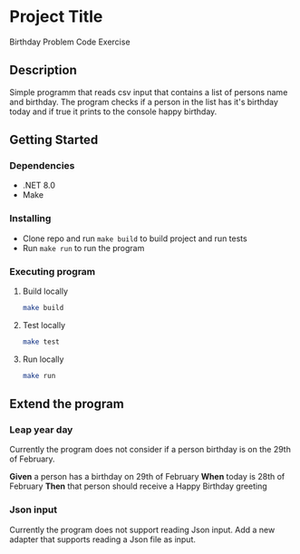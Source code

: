 # Project Title

Birthday Problem Code Exercise

## Description

Simple programm that reads csv input that contains a list of persons name and birthday. The program checks if a person in the list has it's birthday today and if true it prints to the console happy birthday.

## Getting Started

### Dependencies

* .NET 8.0
* Make

### Installing

* Clone repo and run `make build` to build project and run tests
* Run `make run` to run the program

### Executing program

1. Build locally
   ```sh
   make build
   ```
2. Test locally
   ```sh
   make test
   ```
3. Run locally
   ```sh
   make run
   ```

## Extend the program

### Leap year day

Currently the program does not consider if a person birthday is on the 29th of February.

**Given** a person has a birthday on 29th of February
**When** today is 28th of February
**Then** that person should receive a Happy Birthday greeting

### Json input

Currently the program does not support reading Json input. Add a new adapter that supports reading a Json file as input.
